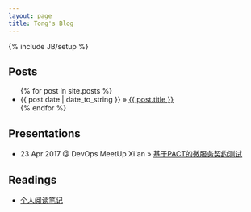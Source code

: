 ```yaml
---
layout: page
title: Tong's Blog
---
```

{% include JB/setup %}


## Posts

<ul class="posts">
  {% for post in site.posts %}
    <li><span>{{ post.date | date_to_string }}</span> &raquo; <a href="{{ BASE_PATH }}{{ post.url }}">{{ post.title }}</a></li>
  {% endfor %}
</ul>


## Presentations

<ul class="posts">
  <li><span>23 Apr 2017 @ DevOps MeetUp Xi'an</span> &raquo; <a href="presentations/pact_test/index.html" target="_blank">基于PACT的微服务契约测试</a></li>
</ul>

## Readings

<ul class="posts">
  <li><a href="https://tongzh.gitbooks.io/reading-notes/content/" target="_blank">个人阅读笔记</a></li>
</ul>
